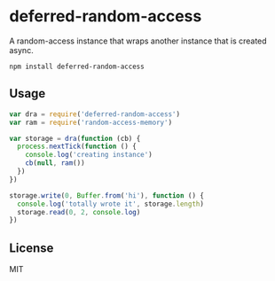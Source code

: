 # deferred-random-access

A random-access instance that wraps another instance that is created async.

```
npm install deferred-random-access
```

## Usage

``` js
var dra = require('deferred-random-access')
var ram = require('random-access-memory')

var storage = dra(function (cb) {
  process.nextTick(function () {
    console.log('creating instance')
    cb(null, ram())
  })
})

storage.write(0, Buffer.from('hi'), function () {
  console.log('totally wrote it', storage.length)
  storage.read(0, 2, console.log)
})
```

## License

MIT
